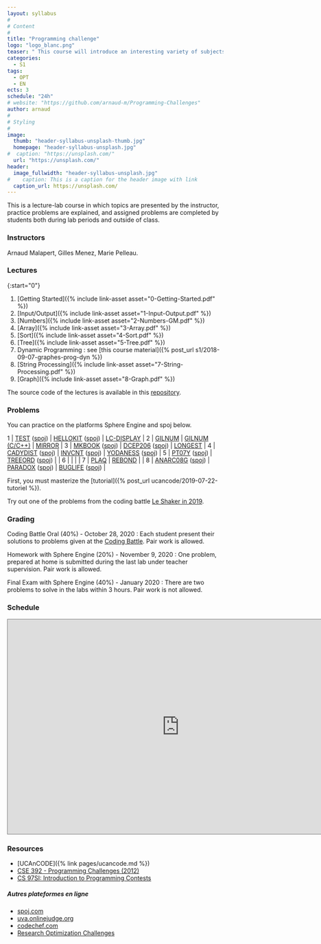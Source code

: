 ```yaml
---
layout: syllabus
#
# Content
#
title: "Programming challenge"
logo: "logo_blanc.png"
teaser: " This course will introduce an interesting variety of subjects in programming, algorithms, and discrete mathematics though puzzles and problems which have appeared in the International ACM Programming Contest and similar venues."
categories:
  - S1
tags:
  - OPT
  - EN
ects: 3
schedule: "24h"
# website: "https://github.com/arnaud-m/Programming-Challenges"
author: arnaud
#
# Styling
#
image:
  thumb: "header-syllabus-unsplash-thumb.jpg"
  homepage: "header-syllabus-unsplash.jpg"
#  caption: "https://unsplash.com/"
  url: "https://unsplash.com/"
header:
  image_fullwidth: "header-syllabus-unsplash.jpg"
#    caption: This is a caption for the header image with link
  caption_url: https://unsplash.com/
---
```



This is a lecture-lab course in which topics are presented by the instructor, practice problems are explained, and assigned problems are completed by students both during lab periods and outside of class.

### Instructors ###

  Arnaud Malapert, Gilles Menez, Marie Pelleau.

### Lectures ###

{:start="0"}
1. [Getting Started]({% include link-asset asset="0-Getting-Started.pdf" %})
1. [Input/Output]({% include link-asset asset="1-Input-Output.pdf" %})
1. [Numbers]({% include link-asset asset="2-Numbers-GM.pdf" %})
1. [Array]({% include link-asset asset="3-Array.pdf" %})
1. [Sort]({% include link-asset asset="4-Sort.pdf" %})
1. [Tree]({% include link-asset asset="5-Tree.pdf" %})
1. Dynamic Programming : see [this course material]({% post_url s1/2018-09-07-graphes-prog-dyn %})
1. [String Processing]({% include link-asset asset="7-String-Processing.pdf" %})
1. [Graph]({% include link-asset asset="8-Graph.pdf" %})

The source code of the lectures is available in this [repository](https://github.com/arnaud-m/Programming-Challenges).

### Problems

You can practice on the platforms Sphere Engine and spoj below.

1 | [TEST](https://51364960.widgets.sphere-engine.com/lp?hash=BYJvSEImzv) ([spoj](https://www.spoj.com/problems/TEST/))         | [HELLOKIT](https://51364960.widgets.sphere-engine.com/lp?hash=5nZK5szNQp) ([spoj](https://www.spoj.com/problems/HELLOKIT/)) | [LC-DISPLAY](https://51364960.widgets.sphere-engine.com/lp?hash=3PHly1PcH6)                                                                                                     |
 2 | [GILNUM](https://51364960.widgets.sphere-engine.com/lp?hash=akOa9uI8qs)                                                     | [GILNUM (C/C++)](https://51364960.widgets.sphere-engine.com/lp?hash=aXNs7iIWY3)                                             | [MIRROR](https://51364960.widgets.sphere-engine.com/lp?hash=aLzFhfssNq)  |
 3 | [MKBOOK](https://51364960.widgets.sphere-engine.com/lp?hash=xdhZiq5g1C) ([spoj](https://www.spoj.com/problems/MKBOOK))      | [DCEP206](https://51364960.widgets.sphere-engine.com/lp?hash=SCO4R8AKuI) ([spoj](https://www.spoj.com/problems/DCEP206/))   | [LONGEST](https://51364960.widgets.sphere-engine.com/lp?hash=IkrYuwwPwo)                                                                                                        |
 4 | [CADYDIST](https://51364960.widgets.sphere-engine.com/lp?hash=ldMP1yXOpl) ([spoj](https://www.spoj.com/problems/CADYDIST/)) | [INVCNT](https://51364960.widgets.sphere-engine.com/lp?hash=XqxuZhb5Vo) ([spoj](https://www.spoj.com/problems/INVCNT/))     | [YODANESS](https://51364960.widgets.sphere-engine.com/lp?hash=ktBBsT1xa2) ([spoj](https://www.spoj.com/problems/YODANESS/))                                                     |
 5 | [PT07Y](https://51364960.widgets.sphere-engine.com/lp?hash=nW8AWocp1Y) ([spoj](https://www.spoj.com/problems/PT07Y/))       | [TREEORD](https://51364960.widgets.sphere-engine.com/lp?hash=uxCy5rAlVR) ([spoj](https://www.spoj.com/problems/TREEORD/))   |                                                                                                                                                                                 |
 6 |                                                                                                                             |                                                                                                                             |                                                                                                                                                                                 |
 7 | [PLAQ](https://51364960.widgets.sphere-engine.com/lp?hash=tUXeBE8MMo)                                                       | [REBOND](https://51364960.widgets.sphere-engine.com/lp?hash=MoVdQtKITi)                                                     |                                                                                                                                                                                 |
 8 | [ANARC08G](https://51364960.widgets.sphere-engine.com/lp?hash=knT8Qe9kRj) ([spoj](https://www.spoj.com/problems/ANARC08G/)) | [PARADOX](https://51364960.widgets.sphere-engine.com/lp?hash=snqNEbCYaf) ([spoj](https://www.spoj.com/problems/PARADOX/))   | [BUGLIFE](https://51364960.widgets.sphere-engine.com/lp?hash=lBWbE6pLT8) ([spoj](https://www.spoj.com/problems/BUGLIFE/))                                                       |

First, you must masterize the [tutorial]({% post_url ucancode/2019-07-22-tutoriel %}).

Try out one of the problems from the coding battle [Le Shaker in 2019](https://51364960.widgets.sphere-engine.com/lp?hash=rCg1hF4dZ1).

### Grading ###

Coding Battle Oral (40%) - October 28, 2020
: Each student present their solutions to problems given at the [Coding Battle](https://le-shaker.com/la-coding-battle-2/). Pair work is allowed.

Homework with Sphere Engine (20%) - November 9, 2020
: One problem, prepared at home is submitted during the last lab under teacher supervision. Pair work is allowed.

Final Exam with Sphere Engine (40%) - January 2020
: There are two problems to solve in the labs within 3 hours. Pair work is not allowed.


### Schedule ###

<iframe src="https://calendar.google.com/calendar/embed?height=500&amp;wkst=2&amp;bgcolor=%23ffffff&amp;ctz=Europe%2FParis&amp;src=YmU5cjNtZmEwcG5ta2YwY2Z2YjhvZGU0cDhAZ3JvdXAuY2FsZW5kYXIuZ29vZ2xlLmNvbQ&amp;color=%23F09300&amp;showTitle=0&amp;showPrint=0&amp;showTabs=0&amp;showCalendars=0&amp;mode=AGENDA" style="border:solid 1px #777" width="800" height="500" frameborder="0" scrolling="no"></iframe>

### Resources

- [UCAnCODE]({% link pages/ucancode.md %})
- [CSE 392 - Programming Challenges (2012)](https://www3.cs.stonybrook.edu/~skiena/392/)
- [CS 97SI: Introduction to Programming Contests](https://web.stanford.edu/class/cs97si/)

##### Autres plateformes en ligne

- [spoj.com](http://www.spoj.com/)
- [uva.onlinejudge.org](https://uva.onlinejudge.org/)
- [codechef.com](http://codechef.com/)
- [Research Optimization Challenges](https://www.hsu-hh.de/logistik/research/challenges)
